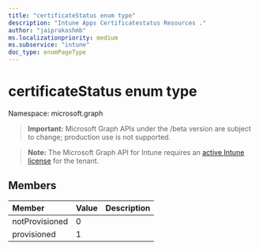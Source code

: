 ```yaml
---
title: "certificateStatus enum type"
description: "Intune Apps Certificatestatus Resources ."
author: "jaiprakashmb"
ms.localizationpriority: medium
ms.subservice: "intune"
doc_type: enumPageType
---
```


# certificateStatus enum type

Namespace: microsoft.graph

> **Important:** Microsoft Graph APIs under the /beta version are subject to change; production use is not supported.

> **Note:** The Microsoft Graph API for Intune requires an [active Intune license](https://go.microsoft.com/fwlink/?linkid=839381) for the tenant.



## Members
|Member|Value|Description|
|:---|:---|:---|
|notProvisioned|0||
|provisioned|1||
